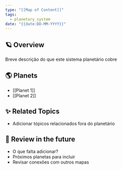 ```yaml
---
type: "[[Map of Content]]"
tags:
  - planetary_system
date: "{{date:DD-MM-YYYY}}"
---
```

## 🪐 Overview
Breve descrição do que este sistema planetário cobre
##  🌎 Planets
- [[Planet 1]]
- [[Planet 2]]
## ✨ Related Topics
- Adicionar tópicos relacionados fora do planetário
## 🔎 Review in the future
- O que falta adicionar?
- Próximos planetas para incluir
- Revisar conexões com outros mapas